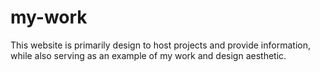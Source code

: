 # my-work
This website is primarily design to host projects and provide information, while also serving as an example of my work and design aesthetic.
